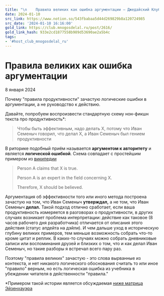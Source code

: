 ```yaml
---
title: "\n    Правила великих как ошибка аргументации — Джедайский Клуб \U0001F918✖️\U0001F469‍\U0001F4BB‍\n"
date: 2024-01-10
src_link: https://www.notion.so/543fbabaa5d44d269829b8a120724985
src_date: '2024-01-10 16:16:00'
gold_link: https://club.mnogosdelal.ru/post/2616/
gold_link_hash: 933e2cd1877558b989d53690ae2a5b4c
tags:
- '#host_club_mnogosdelal_ru'
---
```



Правила великих как ошибка аргументации
=======================================


8 января 2024


Почему "правила продуктивности" зачастую логические ошибки в аргументации, а не руководство к действию.


Давайте, попробуем воспроизвести стандартную схему нон-фикшн текста про продуктивность\*:



> Чтобы быть эффективным, надо делать X, потому что Иван Семеныч говорил, что делал X, а Иван Семеныч был гением продуктивности


В риторике подобный приём называется **аргументом к авторитету** и является **логической ошибкой**. Схема совпадает с простейшим примером из [википедии](https://en.wikipedia.org/wiki/Argument_from_authority)



> Person A claims that X is true.
> 
> 
> 
> Person A is an expert in the field concerning X.
> 
> 
> Therefore, X should be believed.


Аргументация об эффективности того или иного метода построена зачастую на том, что Иван Семеныч **утверждал,** а не том, что Иван Семеныч **делал.** Такой подход отлично сработает, если ваша продуктивность измеряется в разговорах о продуктивности, в других случаях возникает проблема интерпретации: действие как таковое (8 часов рабочего дня разработчика) отличается от описания этого действия (статус апдейта на дэйли). И чем дальше уход в историческую глубину великих примеров, тем меньше возможность собрать что-то кроме цитат и реплик. В каких-то случаях можно собрать дневниковые записи или воспоминания друзей и близких о том, что и как делал Иван Семеныч, но такие разборы я встречал всего пару раз.


Поэтому "правила великих" зачастую - это слова вырванные из контекста, и нет никакого логического обоснования считать то или иное "правило" верным, но есть логическая ошибка из учебника в убеждении читателя в действенности "правила."


\*Примером такой истории является обсуждаемая [ниже матрица Эйзенхауэра](https://club.mnogosdelal.ru/post/2599/)